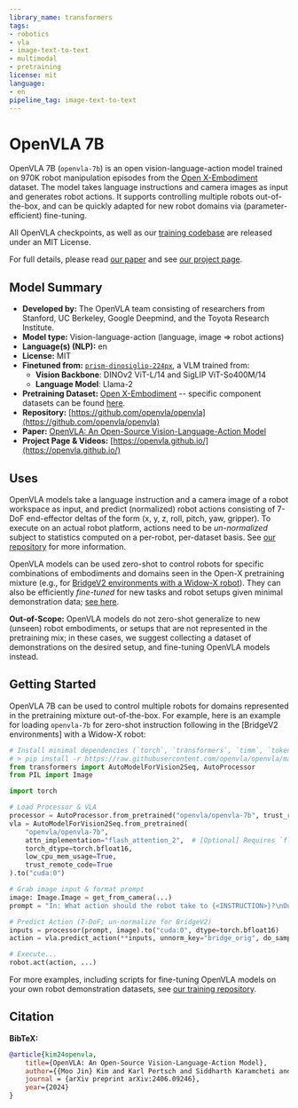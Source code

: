 ```yaml
---
library_name: transformers
tags:
- robotics
- vla
- image-text-to-text
- multimodal
- pretraining
license: mit
language:
- en
pipeline_tag: image-text-to-text
---
```


# OpenVLA 7B

OpenVLA 7B (`openvla-7b`) is an open vision-language-action model trained on 970K robot manipulation episodes from the [Open X-Embodiment](https://robotics-transformer-x.github.io/) dataset. 
The model takes language instructions and camera images as input and generates robot actions. It supports controlling multiple robots out-of-the-box, and can be quickly adapted for new robot domains via (parameter-efficient) fine-tuning.

All OpenVLA checkpoints, as well as our [training codebase](https://github.com/openvla/openvla) are released under an MIT License.

For full details, please read [our paper](https://arxiv.org/abs/2406.09246) and see [our project page](https://openvla.github.io/).

## Model Summary

- **Developed by:** The OpenVLA team consisting of researchers from Stanford, UC Berkeley, Google Deepmind, and the Toyota Research Institute.
- **Model type:** Vision-language-action (language, image => robot actions)
- **Language(s) (NLP):** en
- **License:** MIT
- **Finetuned from:** [`prism-dinosiglip-224px`](https://github.com/TRI-ML/prismatic-vlms), a VLM trained from:
  + **Vision Backbone**: DINOv2 ViT-L/14 and SigLIP ViT-So400M/14
  + **Language Model**: Llama-2
- **Pretraining Dataset:** [Open X-Embodiment](https://robotics-transformer-x.github.io/) -- specific component datasets can be found [here](https://github.com/openvla/openvla).
- **Repository:** [https://github.com/openvla/openvla](https://github.com/openvla/openvla)
- **Paper:** [OpenVLA: An Open-Source Vision-Language-Action Model](https://arxiv.org/abs/2406.09246)
- **Project Page & Videos:** [https://openvla.github.io/](https://openvla.github.io/)

## Uses

OpenVLA models take a language instruction and a camera image of a robot workspace as input, and predict (normalized) robot actions consisting of 7-DoF end-effector deltas
of the form (x, y, z, roll, pitch, yaw, gripper). To execute on an actual robot platform, actions need to be *un-normalized* subject to statistics computed on a per-robot,
per-dataset basis. See [our repository](https://github.com/openvla/openvla) for more information.

OpenVLA models can be used zero-shot to control robots for specific combinations of embodiments and domains seen in the Open-X pretraining mixture (e.g., for 
[BridgeV2 environments with a Widow-X robot](https://rail-berkeley.github.io/bridgedata/)). They can also be efficiently *fine-tuned* for new tasks and robot setups
given minimal demonstration data; [see here](https://github.com/openvla/openvla/blob/main/scripts/finetune.py).

**Out-of-Scope:** OpenVLA models do not zero-shot generalize to new (unseen) robot embodiments, or setups that are not represented in the pretraining mix; in these cases,
we suggest collecting a dataset of demonstrations on the desired setup, and fine-tuning OpenVLA models instead.

## Getting Started

OpenVLA 7B can be used to control multiple robots for domains represented in the pretraining mixture out-of-the-box. For example,
here is an example for loading `openvla-7b` for zero-shot instruction following in the [BridgeV2 environments] with a Widow-X robot:

```python
# Install minimal dependencies (`torch`, `transformers`, `timm`, `tokenizers`, ...)
# > pip install -r https://raw.githubusercontent.com/openvla/openvla/main/requirements-min.txt
from transformers import AutoModelForVision2Seq, AutoProcessor
from PIL import Image

import torch

# Load Processor & VLA
processor = AutoProcessor.from_pretrained("openvla/openvla-7b", trust_remote_code=True)
vla = AutoModelForVision2Seq.from_pretrained(
    "openvla/openvla-7b",
    attn_implementation="flash_attention_2",  # [Optional] Requires `flash_attn`
    torch_dtype=torch.bfloat16, 
    low_cpu_mem_usage=True, 
    trust_remote_code=True
).to("cuda:0")

# Grab image input & format prompt
image: Image.Image = get_from_camera(...)
prompt = "In: What action should the robot take to {<INSTRUCTION>}?\nOut:"

# Predict Action (7-DoF; un-normalize for BridgeV2)
inputs = processor(prompt, image).to("cuda:0", dtype=torch.bfloat16)
action = vla.predict_action(**inputs, unnorm_key="bridge_orig", do_sample=False)

# Execute...
robot.act(action, ...)
```

For more examples, including scripts for fine-tuning OpenVLA models on your own robot demonstration datasets, see [our training repository](https://github.com/openvla/openvla).

## Citation

**BibTeX:**

```bibtex
@article{kim24openvla,
    title={OpenVLA: An Open-Source Vision-Language-Action Model},
    author={{Moo Jin} Kim and Karl Pertsch and Siddharth Karamcheti and Ted Xiao and Ashwin Balakrishna and Suraj Nair and Rafael Rafailov and Ethan Foster and Grace Lam and Pannag Sanketi and Quan Vuong and Thomas Kollar and Benjamin Burchfiel and Russ Tedrake and Dorsa Sadigh and Sergey Levine and Percy Liang and Chelsea Finn},
    journal = {arXiv preprint arXiv:2406.09246},
    year={2024}
} 
```